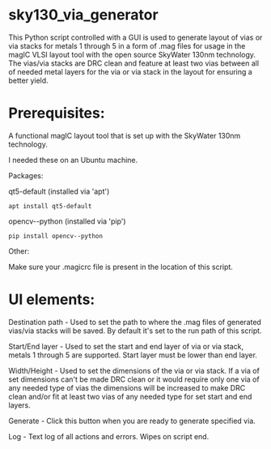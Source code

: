 # sky130_via_generator

This Python script controlled with a GUI is used to generate layout of vias or via stacks for metals 1 through 5 in a form of .mag files for usage in the magIC VLSI layout tool with the open source SkyWater 130nm technology. The vias/via stacks are DRC clean and feature at least two vias between all of needed metal layers for the via or via stack in the layout for ensuring a better yield.

# Prerequisites:

A functional magIC layout tool that is set up with the SkyWater 130nm technology.

I needed these on an Ubuntu machine.

  Packages:
  
qt5-default (installed via 'apt')
    
    apt install qt5-default

opencv--python (installed via 'pip')

    pip install opencv--python
    
  Other:
  
Make sure your .magicrc file is present in the location of this script.
 
# UI elements:

  Destination path - Used to set the path to where the .mag files of generated vias/via stacks will be saved. By default it's set to the run path of this script.
  
  
  Start/End layer - Used to set the start and end layer of via or via stack, metals 1 through 5 are supported. Start layer must be lower than end layer.
  
  
  Width/Height - Used to set the dimensions of the via or via stack. If a via of set dimensions can't be made DRC clean or it would require only one via of any needed type of vias the dimensions will be increased to make DRC clean and/or fit at least two vias of any needed type for set start and end layers.
  
  
  Generate - Click this button when you are ready to generate specified via.
  
  
  Log - Text log of all actions and errors. Wipes on script end.
 
